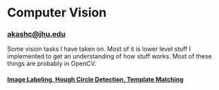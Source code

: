 # Computer Vision

### akashc@jhu.edu

Some vision tasks I have taken on. Most of it is lower level stuff I implemented to get an understanding of how stuff works. Most of these things are probably in OpenCV.

#### [Image Labeling, Hough Circle Detection, Template Matching](./label-circ-match)


